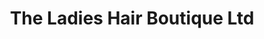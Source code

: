 ---
title: "The Ladies Hair Boutique Ltd"
url: /grimsby/the-ladies-hair-boutique-ltd/
shop: Friseur
---
